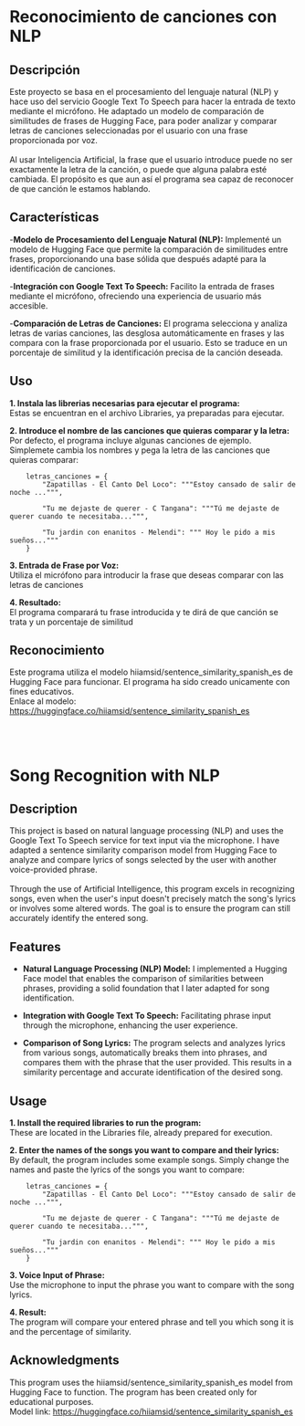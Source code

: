# Reconocimiento de canciones con NLP

## Descripción 
Este proyecto se basa en el procesamiento del lenguaje natural (NLP) y hace uso del servicio Google Text To Speech para hacer la entrada de texto mediante el micrófono. He adaptado un modelo de comparación de similitudes de frases de Hugging Face, para poder analizar y comparar letras de canciones seleccionadas por el usuario con una frase proporcionada por voz. <br><br>
Al usar Inteligencia Artificial, la frase que el usuario introduce puede no ser exactamente la letra de la canción, o puede que alguna palabra esté cambiada. El propósito es que aun así el programa sea capaz de reconocer de que canción le estamos hablando.

## Características
-**Modelo de Procesamiento del Lenguaje Natural (NLP):** Implementé un modelo de Hugging Face que permite la comparación de similitudes entre frases, proporcionando una base sólida que después adapté para la identificación de canciones.

-**Integración con Google Text To Speech:** Facilito la entrada de frases mediante el micrófono, ofreciendo una experiencia de usuario más accesible.

-**Comparación de Letras de Canciones:** El programa selecciona y analiza letras de varias canciones, las desglosa automáticamente en frases y las compara con la frase proporcionada por el usuario. Esto se traduce en un porcentaje de similitud y la identificación precisa de la canción deseada.

## Uso
**1. Instala las librerias necesarias para ejecutar el programa:** <br>
   Estas se encuentran en el archivo Libraries, ya preparadas para ejecutar. <br>

**2. Introduce el nombre de las canciones que quieras comparar y la letra:** <br>
  Por defecto, el programa incluye algunas canciones de ejemplo. Simplemete cambia los nombres y pega la letra de las canciones que quieras comparar: <br>
   
        letras_canciones = {
            "Zapatillas - El Canto Del Loco": """Estoy cansado de salir de noche ...""",
        
            "Tu me dejaste de querer - C Tangana": """Tú me dejaste de querer cuando te necesitaba...""",
        
            "Tu jardin con enanitos - Melendi": """ Hoy le pido a mis sueños..."""
        }

**3. Entrada de Frase por Voz:** <br>
Utiliza el micrófono para introducir la frase que deseas comparar con las letras de canciones

**4. Resultado:** <br>
El programa comparará tu frase introducida y te dirá de que canción se trata y un porcentaje de similitud

## Reconocimiento
Este programa utiliza el modelo hiiamsid/sentence_similarity_spanish_es de Hugging Face para funcionar. El programa ha sido creado unicamente con fines educativos. <br>
Enlace al modelo: https://huggingface.co/hiiamsid/sentence_similarity_spanish_es

<br><br>

# Song Recognition with NLP

## Description
This project is based on natural language processing (NLP) and uses the Google Text To Speech service for text input via the microphone. I have adapted a sentence similarity comparison model from Hugging Face to analyze and compare lyrics of songs selected by the user with another voice-provided phrase. <br><br>
Through the use of Artificial Intelligence, this program excels in recognizing songs, even when the user's input doesn't precisely match the song's lyrics or involves some altered words. The goal is to ensure the program can still accurately identify the entered song.

## Features
- **Natural Language Processing (NLP) Model:** I implemented a Hugging Face model that enables the comparison of similarities between phrases, providing a solid foundation that I later adapted for song identification.

- **Integration with Google Text To Speech:** Facilitating phrase input through the microphone, enhancing the user experience.

- **Comparison of Song Lyrics:** The program selects and analyzes lyrics from various songs, automatically breaks them into phrases, and compares them with the phrase that the user provided. This results in a similarity percentage and accurate identification of the desired song.

## Usage
**1. Install the required libraries to run the program:** <br>
   These are located in the Libraries file, already prepared for execution. <br>

**2. Enter the names of the songs you want to compare and their lyrics:** <br>
   By default, the program includes some example songs. Simply change the names and paste the lyrics of the songs you want to compare: <br>
   
        letras_canciones = {
            "Zapatillas - El Canto Del Loco": """Estoy cansado de salir de noche ...""",
        
            "Tu me dejaste de querer - C Tangana": """Tú me dejaste de querer cuando te necesitaba...""",
        
            "Tu jardin con enanitos - Melendi": """ Hoy le pido a mis sueños..."""
        }

**3. Voice Input of Phrase:** <br>
   Use the microphone to input the phrase you want to compare with the song lyrics.

**4. Result:** <br>
   The program will compare your entered phrase and tell you which song it is and the percentage of similarity.

## Acknowledgments
This program uses the hiiamsid/sentence_similarity_spanish_es model from Hugging Face to function. The program has been created only for educational purposes. <br>
Model link: https://huggingface.co/hiiamsid/sentence_similarity_spanish_es
